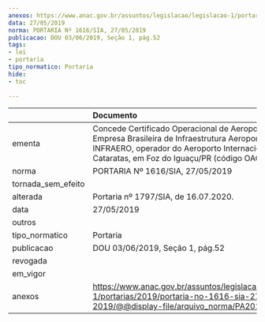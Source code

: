 ```yaml
---
anexos: https://www.anac.gov.br/assuntos/legislacao/legislacao-1/portarias/2019/portaria-no-1616-sia-27-05-2019/@@display-file/arquivo_norma/PA2019-1616.pdf
data: 27/05/2019
norma: PORTARIA Nº 1616/SIA, 27/05/2019
publicacao: DOU 03/06/2019, Seção 1, pág.52
tags:
- lei
- portaria
tipo_normatico: Portaria
hide: 
- toc 
 
---
```


|                    | Documento                                                                                                                                                                                             |
|:-------------------|:------------------------------------------------------------------------------------------------------------------------------------------------------------------------------------------------------|
| ementa             | Concede Certificado Operacional de Aeroporto à Empresa Brasileira de Infraestrutura Aeroportuária – INFRAERO, operador do Aeroporto Internacional Cataratas, em Foz do Iguaçu/PR (código OACI: SBFI). |
| norma              | PORTARIA Nº 1616/SIA, 27/05/2019                                                                                                                                                                      |
| tornada_sem_efeito |                                                                                                                                                                                                       |
| alterada           | Portaria nº 1797/SIA, de 16.07.2020.                                                                                                                                                                  |
| data               | 27/05/2019                                                                                                                                                                                            |
| outros             |                                                                                                                                                                                                       |
| tipo_normatico     | Portaria                                                                                                                                                                                              |
| publicacao         | DOU 03/06/2019, Seção 1, pág.52                                                                                                                                                                       |
| revogada           |                                                                                                                                                                                                       |
| em_vigor           |                                                                                                                                                                                                       |
| anexos             | https://www.anac.gov.br/assuntos/legislacao/legislacao-1/portarias/2019/portaria-no-1616-sia-27-05-2019/@@display-file/arquivo_norma/PA2019-1616.pdf                                                  |